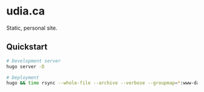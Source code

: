 # udia.ca

Static, personal site.

## Quickstart

```bash
# Development server
hugo server -D

# Deployment
hugo && time rsync --whole-file --archive --verbose --groupmap=*:www-data public/* rac:/var/www/udia.ca
```
